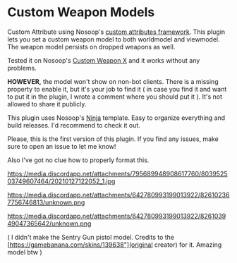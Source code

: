 # Custom Weapon Models

Custom Attribute using Nosoop's [custom attributes framework](https://github.com/nosoop/SM-TFCustAttr). This plugin lets you set a custom weapon model to both worldmodel and viewmodel. The weapon model persists on dropped weapons as well.

Tested it on Nosoop's [Custom Weapon X](https://github.com/nosoop/SM-TFCustomWeaponsX) and it works without any problems.

**HOWEVER,** the model won't show on non-bot clients. There is a missing property to enable it, but it's your job to find it ( in case you find it and want to put it in the plugin, I wrote a comment where you should put it ). It's not allowed to share it publicly.

This plugin uses Nosoop's [Ninja](https://github.com/nosoop/NinjaBuild-SMPlugin) template. Easy to organize everything and build releases. I'd recommend to check it out.

Please, this is the first version of this plugin. If you find any issues, make sure to open an issue to let me know!

Also I've got no clue how to properly format this.

https://media.discordapp.net/attachments/795689948908617760/803952503749607464/20210127122052_1.jpg

https://media.discordapp.net/attachments/642780993199013922/826102367756746813/unknown.png

https://media.discordapp.net/attachments/642780993199013922/826103949047365642/unknown.png

( I didn't make the Sentry Gun pistol model. Credits to the [https://gamebanana.com/skins/139638"](original creator) for it. Amazing model btw )
